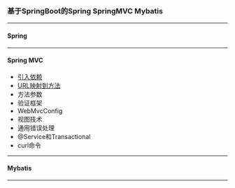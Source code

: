 ### 基于SpringBoot的Spring SpringMVC Mybatis
---
#### Spring


---
#### Spring MVC
* [引入依赖](https://github.com/Cynaith/SpringDemo/blob/master/pom.xml)
* [URL映射到方法](https://github.com/Cynaith/SpringDemo/blob/master/notebook/UrlToFunction.md)
* 方法参数
* 验证框架
* WebMvcConfig
* 视图技术
* 通用错误处理
* @Service和Transactional
* curl命令


---
#### Mybatis



---
